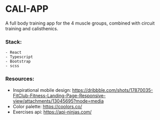 # CALI-APP

A full body training app for the 4 muscle groups, combined with circuit training and calisthenics.

### Stack:
    - React
    - Typescript
    - Bootstrap
    - scss

### Resources:

- Inspirational mobile design: https://dribbble.com/shots/17870035-FitClub-Fitness-Landing-Page-Responsive-view/attachments/13045695?mode=media
- Color palette: https://coolors.co/
- Exercises api: https://api-ninjas.com/